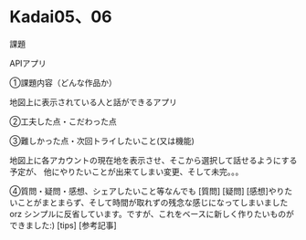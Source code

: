 # Kadai05、06


課題　

APIアプリ

①課題内容（どんな作品か）

地図上に表示されている人と話ができるアプリ

②工夫した点・こだわった点



③難しかった点・次回トライしたいこと(又は機能)

地図上に各アカウントの現在地を表示させ、そこから選択して話せるようにする予定が、
他にやりたいことが出来てしまい変更、そして未完。。。


④質問・疑問・感想、シェアしたいこと等なんでも
[質問]
[疑問]
[感想]やりたいことがまとまらず、そして時間が取れずの残念な感じになってしまいましたorz
シンプルに反省しています。ですが、これをベースに新しく作りたいものができました:)
[tips]
[参考記事]
